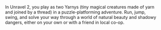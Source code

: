 In Unravel 2, you play as two Yarnys (tiny magical creatures made of yarn and joined by a thread) in a puzzle-platforming adventure. Run, jump, swing, and solve your way through a world of natural beauty and shadowy dangers, either on your own or with a friend in local co-op.
